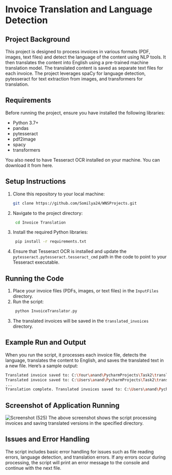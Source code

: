 # Invoice Translation and Language Detection
## Project Background
This project is designed to process invoices in various formats (PDF, images, text files) and detect the language of the content using NLP tools. It then translates the content into English using a pre-trained machine translation model. The translated content is saved as separate text files for each invoice. The project leverages spaCy for language detection, pytesseract for text extraction from images, and transformers for translation.

## Requirements
Before running the project, ensure you have installed the following libraries:

- Python 3.7+
- pandas
- pytesseract
- pdf2image
- spacy
- transformers

You also need to have Tesseract OCR installed on your machine. You can download it from here.

## Setup Instructions
1. Clone this repository to your local machine:
    ```bash
    git clone https://github.com/Somilya24/WNSProjects.git
2. Navigate to the project directory:
   ```bash
    cd Invoice Translation
3. Install the required Python libraries:
   ```bash
    pip install -r requirements.txt
4. Ensure that Tesseract OCR is installed and update the `pytesseract.pytesseract.tesseract_cmd` path in the code to point to your Tesseract executable.
## Running the Code
1. Place your invoice files (PDFs, images, or text files) in the `InputFiles` directory.
2. Run the script:
   ```bash
    python InvoiceTranslator.py
3. The translated invoices will be saved in the `translated_invoices` directory.

## Example Run and Output
When you run the script, it processes each invoice file, detects the language, translates the content to English, and saves the translated text in a new file. Here’s a sample output:

   ```bash
   Translated invoice saved to: C:\Your\anand\PycharmProjects\Task2\translated_invoices\invoice1_translated.txt
   Translated invoice saved to: C:\Users\anand\PycharmProjects\Task2\translated_invoices\invoice2_translated.txt
   ...
   Translation complete. Translated invoices saved to: C:\Users\anand\PycharmProjects\Task2\translated_invoices
```
## Screenshot of Application Running
![Screenshot (525)](https://github.com/user-attachments/assets/3a60b2d2-e580-49e3-a2cf-f8f6658c5da8)
The above screenshot shows the script processing invoices and saving translated versions in the specified directory.

## Issues and Error Handling
The script includes basic error handling for issues such as file reading errors, language detection, and translation errors. If any errors occur during processing, the script will print an error message to the console and continue with the next file.
